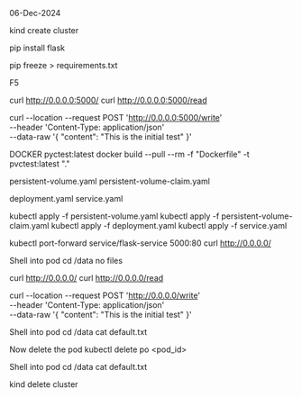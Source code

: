 06-Dec-2024

kind create cluster

pip install flask

pip freeze > requirements.txt

F5

curl http://0.0.0.0:5000/
curl http://0.0.0.0:5000/read

curl --location --request POST 'http://0.0.0.0:5000/write' \
--header 'Content-Type: application/json' \
--data-raw '{
    "content": "This is the initial test"
}'


DOCKER
pyctest:latest
docker build --pull --rm -f "Dockerfile" -t pvctest:latest "." 


persistent-volume.yaml
persistent-volume-claim.yaml

deployment.yaml
service.yaml


kubectl apply -f persistent-volume.yaml
kubectl apply -f persistent-volume-claim.yaml
kubectl apply -f deployment.yaml
kubectl apply -f service.yaml


kubectl port-forward service/flask-service 5000:80
curl http://0.0.0.0/


Shell into pod
cd /data
no files


curl http://0.0.0.0/
curl http://0.0.0.0/read

curl --location --request POST 'http://0.0.0.0/write' \
--header 'Content-Type: application/json' \
--data-raw '{
    "content": "This is the initial test"
}'

Shell into pod
cd /data
cat default.txt


Now delete the pod
kubectl delete po <pod_id>

Shell into pod
cd /data
cat default.txt


kind delete cluster